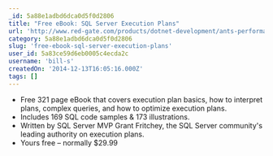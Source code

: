 ```yaml
---
_id: 5a88e1adbd6dca0d5f0d2806
title: "Free eBook: SQL Server Execution Plans"
url: 'http://www.red-gate.com/products/dotnet-development/ants-performance-profiler/entrypage/sql-server-execution-plans'
category: 5a88e1adbd6dca0d5f0d2806
slug: 'free-ebook-sql-server-execution-plans'
user_id: 5a83ce59d6eb0005c4ecda2c
username: 'bill-s'
createdOn: '2014-12-13T16:05:16.000Z'
tags: []
---
```


- Free 321 page eBook that covers execution plan basics, how to interpret plans, complex queries, and how to optimize execution plans.
- Includes 169 SQL code samples &amp; 173 illustrations.
- Written by SQL Server MVP Grant Fritchey, the SQL Server community's leading authority on execution plans.
- Yours free – normally $29.99
